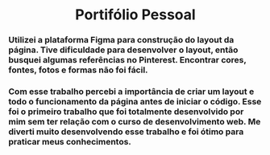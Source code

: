 <h1 align="center">Portifólio Pessoal</h1>
<h3>Utilizei a plataforma Figma para construção do layout da página. Tive dificuldade para desenvolver o layout, então busquei algumas referências no Pinterest. Encontrar cores, fontes, fotos e formas não foi fácil.</h3>
<h3>Com esse trabalho percebi a importância de criar um layout e todo o funcionamento da página antes de iniciar o código. Esse foi o primeiro trabalho que foi totalmente desenvolvido por mim sem ter relação com o curso de desenvolvimento web. Me diverti muito desenvolvendo esse trabalho e foi ótimo para praticar meus conhecimentos.</h3>
